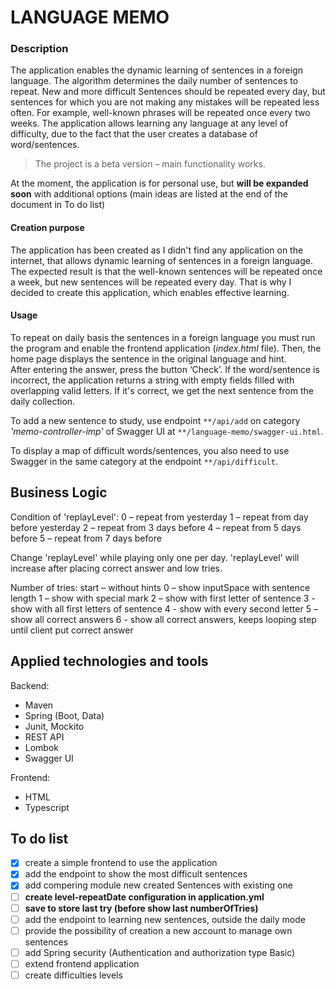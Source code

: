 # LANGUAGE MEMO

### Description

The application enables the dynamic learning of sentences in a foreign language.
The algorithm determines the daily number of sentences to repeat. 
New and more difficult Sentences should be repeated every day, 
but sentences for which you are not making any mistakes will be repeated less often. 
For example, well-known phrases will be repeated once every two weeks. 
The application allows learning any language at any level of difficulty, 
due to the fact that the user creates a database of word/sentences.

>The project is a beta version – main functionality works.

At the moment, the application is for personal use, but **will be expanded soon** 
with additional options (main ideas are listed at the end of the document in To do list)

#### Creation purpose
The application has been created as I didn't find any application on the internet, 
that allows dynamic learning of sentences in a foreign language. 
The expected result is that the well-known sentences will be repeated once a week, 
but new sentences will be repeated every day. That is why  I decided to create this application, 
which enables effective learning.

#### Usage

To repeat on daily basis the sentences in a foreign language you must run the program 
and enable the frontend application (*index.html* file). Then, 
the home page displays the sentence in the original language and hint.  
After entering the answer, press the button ‘Check’. If the word/sentence is incorrect, 
the application returns a string with empty fields filled with overlapping valid letters. 
If it's correct, we get the next sentence from the daily collection.

To add a new sentence to study, use endpoint `**/api/add` on category 
*'memo-controller-imp'* of Swagger UI at `**/language-memo/swagger-ui.html`.

To display a map of difficult words/sentences, you also need to use Swagger in the 
same category at the endpoint `**/api/difficult`.

## Business Logic
Condition of 'replayLevel':
0 – repeat from yesterday
1 – repeat from day before yesterday
2 – repeat from 3 days before
4 – repeat from 5 days before
5 – repeat from 7 days before

Change 'replayLevel' while playing only one per day.
'replayLevel' will increase after placing correct answer and low tries.

Number of tries:
start – without hints
0 – show inputSpace with sentence length
1 – show with special mark
2 – show with first letter of sentence
3 - show with all first letters of sentence
4 - show with every second letter
5 – show all correct answers
6 - show all correct answers, keeps looping step until client put correct answer


## Applied technologies and tools
Backend:
- Maven
- Spring (Boot, Data)
- Junit, Mockito
- REST API
- Lombok 
- Swagger UI 

Frontend:
- HTML
- Typescript



## To do list
- [x] create a simple frontend to use the application
- [x] add the endpoint to show the most difficult sentences
- [x] add compering module new created Sentences with existing one
- [ ] **create level-repeatDate configuration in application.yml**
- [ ] **save to store last try (before show last numberOfTries)**
- [ ] add the endpoint to learning new sentences, outside the daily mode
- [ ] provide the possibility of creation a new account to manage own sentences
- [ ] add Spring security (Authentication and authorization type Basic)
- [ ] extend frontend application
- [ ] create difficulties levels
